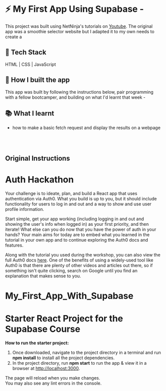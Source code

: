 # ⚡️ My First App Using Supabase - 

This project was built using NetNinja's tutorials on [Youtube](https://www.youtube.com/watch?v=ydz7Dj5QHKY&list=PL4cUxeGkcC9hUb6sHthUEwG7r9VDPBMKO). The original app was a smoothie selector website but I adapted it to my own needs to create a 

## 🔧 Tech Stack
HTML | CSS | JavaScript

## 🧱 How I built the app
This app was built by following the instructions below, pair programming with a fellow bootcamper, and building on what I'd learnt that week - 

## 📚 What I learnt
- how to make a basic fetch request and display the results on a webpage

<br>
<br>

## Original Instructions

# Auth Hackathon

Your challenge is to ideate, plan, and build a React app that uses authentication via Auth0. What you build is up to you, but it should include functionality for users to log in and out and a way to show and use user profile information.

Start simple, get your app working (including logging in and out and showing the user's info when logged in) as your first priority, and then iterate! What else can you do now that you have the power of auth in your hands? Your main aims for today are to embed what you learned in the tutorial in your own app and to continue exploring the Auth0 docs and features.

Along with the tutorial you used during the workshop, you can also view the full Auth0 docs [here](https://auth0.com/docs/articles). One of the benefits of using a widely-used tool like Auth0 is that there are plenty of other videos and articles out there, so if something isn't quite clicking, search on Google until you find an explanation that makes sense to you.




# My_First_App_With_Supabase

# Starter React Project for the Supabase Course

**How to run the starter project:**

1. Once downloaded, navigate to the project directory in a terminal and run **npm install** to install all the project dependencies.
2. In the project directory, run **npm start** to run the app & view it in a browser at [http://localhost:3000](http://localhost:3000).

The page will reload when you make changes.\
You may also see any lint errors in the console.
